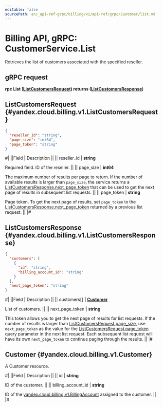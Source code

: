 ```yaml
---
editable: false
sourcePath: en/_api-ref-grpc/billing/v1/api-ref/grpc/Customer/list.md
---
```


# Billing API, gRPC: CustomerService.List

Retrieves the list of customers associated with the specified reseller.

## gRPC request

**rpc List ([ListCustomersRequest](#yandex.cloud.billing.v1.ListCustomersRequest)) returns ([ListCustomersResponse](#yandex.cloud.billing.v1.ListCustomersResponse))**

## ListCustomersRequest {#yandex.cloud.billing.v1.ListCustomersRequest}

```json
{
  "reseller_id": "string",
  "page_size": "int64",
  "page_token": "string"
}
```

#|
||Field | Description ||
|| reseller_id | **string**

Required field. ID of the reseller. ||
|| page_size | **int64**

The maximum number of results per page to return. If the number of available
results is larger than `page_size`,
the service returns a [ListCustomersResponse.next_page_token](#yandex.cloud.billing.v1.ListCustomersResponse)
that can be used to get the next page of results in subsequent list requests. ||
|| page_token | **string**

Page token. To get the next page of results,
set `page_token` to the [ListCustomersResponse.next_page_token](#yandex.cloud.billing.v1.ListCustomersResponse)
returned by a previous list request. ||
|#

## ListCustomersResponse {#yandex.cloud.billing.v1.ListCustomersResponse}

```json
{
  "customers": [
    {
      "id": "string",
      "billing_account_id": "string"
    }
  ],
  "next_page_token": "string"
}
```

#|
||Field | Description ||
|| customers[] | **[Customer](#yandex.cloud.billing.v1.Customer)**

List of customers. ||
|| next_page_token | **string**

This token allows you to get the next page of results for list requests. If the number of results
is larger than [ListCustomersRequest.page_size](#yandex.cloud.billing.v1.ListCustomersRequest), use
`next_page_token` as the value
for the [ListCustomersRequest.page_token](#yandex.cloud.billing.v1.ListCustomersRequest) query parameter
in the next list request. Each subsequent list request will have its own
`next_page_token` to continue paging through the results. ||
|#

## Customer {#yandex.cloud.billing.v1.Customer}

A Customer resource.

#|
||Field | Description ||
|| id | **string**

ID of the customer. ||
|| billing_account_id | **string**

ID of the [yandex.cloud.billing.v1.BillingAccount](/docs/billing/api-ref/grpc/BillingAccount/get#yandex.cloud.billing.v1.BillingAccount) assigned to the customer. ||
|#